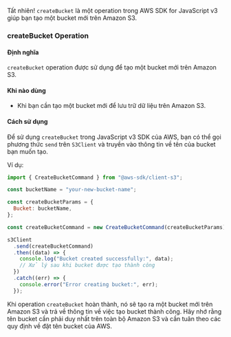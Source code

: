 Tất nhiên! `createBucket` là một operation trong AWS SDK for JavaScript v3 giúp bạn tạo một bucket mới trên Amazon S3.

### createBucket Operation

#### Định nghĩa

`createBucket` operation được sử dụng để tạo một bucket mới trên Amazon S3.

#### Khi nào dùng

- Khi bạn cần tạo một bucket mới để lưu trữ dữ liệu trên Amazon S3.

#### Cách sử dụng

Để sử dụng `createBucket` trong JavaScript v3 SDK của AWS, bạn có thể gọi phương thức `send` trên `S3Client` và truyền vào thông tin về tên của bucket bạn muốn tạo.

Ví dụ:

```javascript
import { CreateBucketCommand } from "@aws-sdk/client-s3";

const bucketName = "your-new-bucket-name";

const createBucketParams = {
  Bucket: bucketName,
};

const createBucketCommand = new CreateBucketCommand(createBucketParams);

s3Client
  .send(createBucketCommand)
  .then((data) => {
    console.log("Bucket created successfully:", data);
    // Xử lý sau khi bucket được tạo thành công
  })
  .catch((err) => {
    console.error("Error creating bucket:", err);
  });
```

Khi operation `createBucket` hoàn thành, nó sẽ tạo ra một bucket mới trên Amazon S3 và trả về thông tin về việc tạo bucket thành công. Hãy nhớ rằng tên bucket cần phải duy nhất trên toàn bộ Amazon S3 và cần tuân theo các quy định về đặt tên bucket của AWS.
